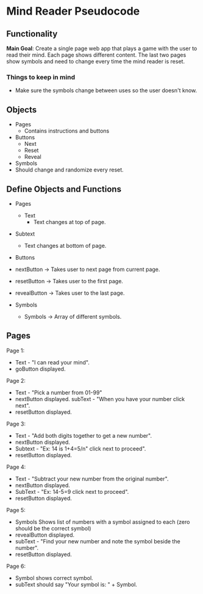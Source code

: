 # Mind Reader Pseudocode

## Functionality

**Main Goal**: Create a single page web app that plays a game with the user to read their mind. Each page shows different content. The last two pages show symbols and need to change every time the mind reader is reset.

### Things to keep in mind
- Make sure the symbols change between uses so the user doesn't know.

## Objects
- Pages
  - Contains instructions and buttons
- Buttons
  - Next
  - Reset
  - Reveal
- Symbols
 - Should change and randomize every reset.

 ## Define Objects and Functions

 - Pages
   - Text
     - Text changes at top of page.
  - Subtext
    - Text changes at bottom of page.
  
- Buttons
 - nextButton -> Takes user to next page from current page.
 - resetButton -> Takes user to the first page.
 - revealButton -> Takes user to the last page.

- Symbols
  - Symbols -> Array of different symbols.

## Pages

Page 1:
- Text - "I can read your mind".
- goButton displayed.

Page 2:
- Text - "Pick a number from 01-99"
- nextButton displayed.
subText - "When you have your number click next".
- resetButton displayed.

Page 3:
- Text - "Add both digits together to get a new number".
- nextButton displayed.
- Subtext - "Ex: 14 is 1+4=5/n" click next to proceed".
- resetButton displayed.

Page 4:
- Text - "Subtract your new number from the original number".
- nextButton displayed.
- SubText - "Ex: 14-5=9 click next to proceed".
- resetButton displayed.

Page 5:
- Symbols Shows list of numbers with a symbol assigned to each (zero should be the correct symbol)
- revealButton displayed.
- subText - "Find your new number and note the symbol beside the number".
- resetButton displayed.

Page 6:
- Symbol shows correct symbol.
- subText should say "Your symbol is: " + Symbol.
